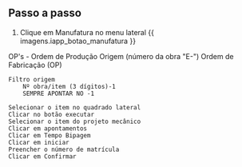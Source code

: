 ## Passo a passo
1. Clique em Manufatura no menu lateral
{{ imagens.iapp_botao_manufatura }}

OP's - Ordem de Produção
    Origem (número da obra "E-")
    Ordem de Fabricação (OP)
    
    Filtro origem
        Nº obra/item (3 dígitos)-1
        SEMPRE APONTAR NO -1
        
    Selecionar o item no quadrado lateral
    Clicar no botão executar
    Selecionar o item do projeto mecânico
    Clicar em apontamentos
    Clicar em Tempo Bipagem
    Clicar em iniciar
    Preencher o número de matrícula
    Clicar em Confirmar
